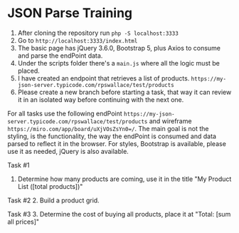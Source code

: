 # JSON Parse Training

1. After cloning the repository run `php -S localhost:3333`
2. Go to `http://localhost:3333/index.html`
3. The basic page has jQuery 3.6.0, Bootstrap 5, plus Axios to consume and parse the endPoint data.
4. Under the scripts folder there's a `main.js` where all the logic must be placed.
5. I have created an endpoint that retrieves a list of products. `https://my-json-server.typicode.com/rpswallace/test/products`
6. Please create a new branch before starting a task, that way it can review it in an isolated way before continuing with the next one.

For all tasks use the following endPoint `https://my-json-server.typicode.com/rpswallace/test/products` and wireframe `https://miro.com/app/board/uXjVOsZsYn0=/`. The main goal is not the styling, is the functionality, the way the endPoint is consumed and data parsed to reflect it in the browser. For styles, Bootstrap is available, please use it as needed, jQuery is also available.

Task #1
1. Determine how many products are coming, use it in the title "My Product List ([total products])"

Task #2
2. Build a product grid. 

Task #3
3. Determine the cost of buying all products, place it at "Total: [sum all prices]"
